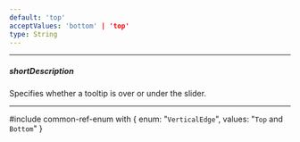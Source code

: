 ```yaml
---
default: 'top'
acceptValues: 'bottom' | 'top'
type: String
---
```

---
##### shortDescription
Specifies whether a tooltip is over or under the slider.

---
#include common-ref-enum with {
    enum: "`VerticalEdge`",
    values: "`Top` and `Bottom`"
}